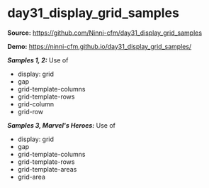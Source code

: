 # day31_display_grid_samples

**Source:** https://github.com/Ninni-cfm/day31_display_grid_samples

**Demo:** https://ninni-cfm.github.io/day31_display_grid_samples/

**_Samples 1, 2:_**
Use of

<ul>
<li>display: grid</li>
<li>gap</li>
<li>grid-template-columns</li>
<li>grid-template-rows</li>
<li>grid-column</li>
<li>grid-row</li>
</ul>

**_Samples 3, Marvel's Heroes:_**
Use of

<ul>
<li>display: grid</li>
<li>gap</li>
<li>grid-template-columns</li>
<li>grid-template-rows</li>
<li>grid-template-areas</li>
<li>grid-area</li>
</ul>
